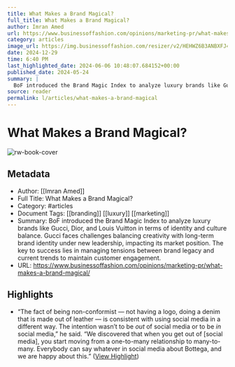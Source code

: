 ```yaml
---
title: What Makes a Brand Magical?
full_title: What Makes a Brand Magical?
author: Imran Amed
url: https://www.businessoffashion.com/opinions/marketing-pr/what-makes-a-brand-magical/
category: articles
image_url: https://img.businessoffashion.com/resizer/v2/HEHWZ6B3ANBXFJ4OFY3YBP7G5Y.png?smart=true&auth=5fd368791b11e26b50fe10513feb7ad0a76ebe3b658c7458801ec5f6282afee7&width=1200&height=630
date: 2024-12-29
time: 6:40 PM
last_highlighted_date: 2024-06-06 10:48:07.684152+00:00
published_date: 2024-05-24
summary: |
  BoF introduced the Brand Magic Index to analyze luxury brands like Gucci, Dior, and Louis Vuitton in terms of identity and culture balance. Gucci faces challenges balancing creativity with long-term brand identity under new leadership, impacting its market position. The key to success lies in managing tensions between brand legacy and current trends to maintain customer engagement.
source: reader
permalink: l/articles/what-makes-a-brand-magical
---
```

# What Makes a Brand Magical?

![rw-book-cover](https://img.businessoffashion.com/resizer/v2/HEHWZ6B3ANBXFJ4OFY3YBP7G5Y.png?smart=true&auth=5fd368791b11e26b50fe10513feb7ad0a76ebe3b658c7458801ec5f6282afee7&width=1200&height=630)

## Metadata
- Author: [[Imran Amed]]
- Full Title: What Makes a Brand Magical?
- Category: #articles
- Document Tags: [[branding]] [[luxury]] [[marketing]] 
- Summary: BoF introduced the Brand Magic Index to analyze luxury brands like Gucci, Dior, and Louis Vuitton in terms of identity and culture balance. Gucci faces challenges balancing creativity with long-term brand identity under new leadership, impacting its market position. The key to success lies in managing tensions between brand legacy and current trends to maintain customer engagement.
- URL: https://www.businessoffashion.com/opinions/marketing-pr/what-makes-a-brand-magical/

## Highlights
- “The fact of being non-conformist — not having a logo, doing a denim that is made out of leather — is consistent with using social media in a different way. The intention wasn’t to be *out* of social media or to be *in* social media,” he said. “We discovered that when you get out of [social media], you start moving from a one-to-many relationship to many-to-many. Everybody can say whatever in social media about Bottega, and we are happy about this.” ([View Highlight](https://read.readwise.io/read/01hzn31bzsr9chksg425hw0eap))


